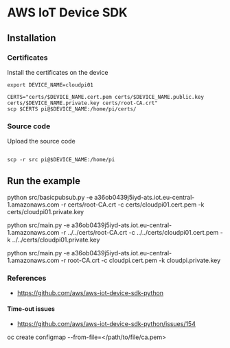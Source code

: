 # AWS IoT Device SDK

## Installation

### Certificates

Install the certificates on the device

```shell
export DEVICE_NAME=cloudpi01

CERTS="certs/$DEVICE_NAME.cert.pem certs/$DEVICE_NAME.public.key certs/$DEVICE_NAME.private.key certs/root-CA.crt"
scp $CERTS pi@$DEVICE_NAME:/home/pi/certs/

```
### Source code

Upload the source code

```shell

scp -r src pi@$DEVICE_NAME:/home/pi

```

## Run the example

python src/basicpubsub.py -e a36ob0439j5iyd-ats.iot.eu-central-1.amazonaws.com -r certs/root-CA.crt -c certs/cloudpi01.cert.pem -k certs/cloudpi01.private.key

python src/main.py -e a36ob0439j5iyd-ats.iot.eu-central-1.amazonaws.com -r ../../certs/root-CA.crt -c ../../certs/cloudpi01.cert.pem -k ../../certs/cloudpi01.private.key

python src/main.py -e a36ob0439j5iyd-ats.iot.eu-central-1.amazonaws.com -r root-CA.crt -c cloudpi.cert.pem -k cloudpi.private.key

### References

* https://github.com/aws/aws-iot-device-sdk-python

#### Time-out issues

* https://github.com/aws/aws-iot-device-sdk-python/issues/154




oc create configmap <configmap-name> --from-file=</path/to/file/ca.pem>
